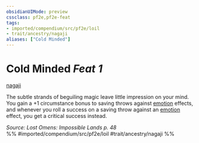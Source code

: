 ```yaml
---
obsidianUIMode: preview
cssclass: pf2e,pf2e-feat
tags:
- imported/compendium/src/pf2e/loil
- trait/ancestry/nagaji
aliases: ["Cold Minded"]
---
```

# Cold Minded  *Feat 1*  
[nagaji](nagaji-loil.md)  


The subtle strands of beguiling magic leave little impression on your mind. You gain a +1 circumstance bonus to saving throws against [emotion](emotion.md) effects, and whenever you roll a success on a saving throw against an [emotion](emotion.md) effect, you get a critical success instead.

*Source: Lost Omens: Impossible Lands p. 48*  
%% #imported/compendium/src/pf2e/loil #trait/ancestry/nagaji %%